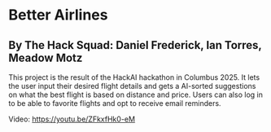 # Better Airlines

## By The Hack Squad: Daniel Frederick, Ian Torres, Meadow Motz

This project is the result of the HackAI hackathon in Columbus 2025. It lets the user input their desired flight details and gets a AI-sorted suggestions on what the best flight is based on distance and price. Users can also log in to be able to favorite flights and opt to receive email reminders.

Video: https://youtu.be/ZFkxfHk0-eM
